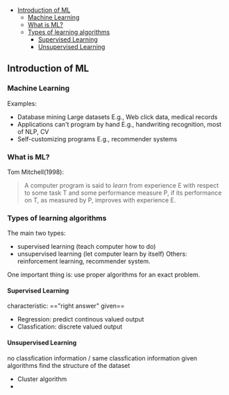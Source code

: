 <!-- @import "[TOC]" {cmd="toc" depthFrom=1 depthTo=5 orderedList=false} -->

<!-- code_chunk_output -->

- [Introduction of ML](#introduction-of-ml)
  - [Machine Learning](#machine-learning)
  - [What is ML?](#what-is-ml)
  - [Types of learning algorithms](#types-of-learning-algorithms)
    - [Supervised Learning](#supervised-learning)
    - [Unsupervised Learning](#unsupervised-learning)

<!-- /code_chunk_output -->

## Introduction of ML

### Machine Learning

Examples:

- Database mining
  Large datasets
  E.g., Web click data, medical records
- Applications can't program by hand
  E.g., handwriting recognition, most of NLP, CV
- Self-customizing programs
  E.g., recommender systems

### What is ML?

Tom Mitchell(1998):

> A computer program is said to _learn_ from experience E with respect to some task T and some performance measure P, if its performance on T, as measured by P, improves with experience E.

### Types of learning algorithms

The main two types:

- supervised learning (teach computer how to do)
- unsupervised learning (let computer learn by itself)
  Others: reinforcement learning, recommender system.

One important thing is: use proper algorithms for an exact problem.

#### Supervised Learning

characteristic: =="right answer" given==

- Regression: predict continous valued output
- Classfication: discrete valued output

#### Unsupervised Learning
no classfication information / same classfication information given
algorithms find the structure of the dataset
- Cluster algorithm
- 